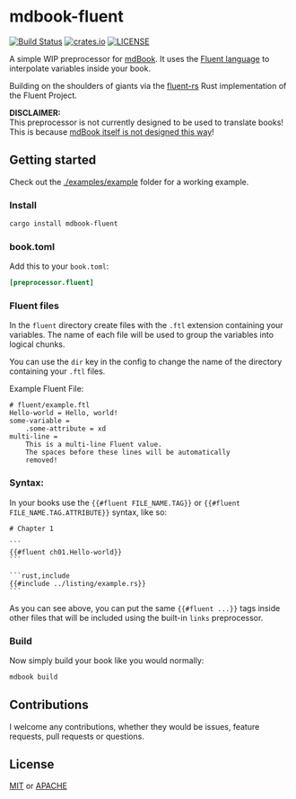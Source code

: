 # mdbook-fluent

[![Build Status](https://github.com/JakubKoralewski/mdbook-fluent/workflows/CI/badge.svg)](https://github.com/JakubKoralewski/mdbook-fluent/actions?workflow=CI)
[![crates.io](https://img.shields.io/crates/v/mdbook-fluent.svg)](https://crates.io/crates/mdbook)
[![LICENSE](https://img.shields.io/github/license/JakubKoralewski/mdbook-fluent.svg)](LICENSE)

A simple WIP preprocessor for [mdBook](https://github.com/rust-lang/mdBook).
It uses the [Fluent language](https://projectfluent.org/) to interpolate
variables inside your book. 

Building on the shoulders of giants via
the [fluent-rs](https://github.com/projectfluent/fluent-rs) Rust implementation
of the Fluent Project.

**DISCLAIMER:**  
This preprocessor is not currently designed to be used to translate 
books! This is because [mdBook itself is not designed this way](https://github.com/rust-lang/mdBook/issues/146#issuecomment-354759316)!

## Getting started

Check out the [./examples/example](./examples/example) folder for
a working example.

### Install

```bash
cargo install mdbook-fluent
```

### book.toml

Add this to your `book.toml`:
```toml
[preprocessor.fluent]
```

### Fluent files

In the `fluent` directory create files with the `.ftl`
extension containing your variables. The name of each file
will be used to group the variables into logical chunks. 

You can use the `dir` key in the config to change the name of the directory containing
your `.ftl` files.

Example Fluent File:

```ftl
# fluent/example.ftl
Hello-world = Hello, world!
some-variable =
    .some-attribute = xd
multi-line =
    This is a multi-line Fluent value.
    The spaces before these lines will be automatically
    removed!
```

### Syntax:

In your books use the `{{#fluent FILE_NAME.TAG}}`
or `{{#fluent FILE_NAME.TAG.ATTRIBUTE}}` syntax, like so:

    # Chapter 1

    ```
    {{#fluent ch01.Hello-world}}
    ```

    ```rust,include
    {{#include ../listing/example.rs}}
    ```

As you can see above, you can put the same `{{#fluent ...}}` tags
inside other files that will be included using the built-in `links` preprocessor.

### Build

Now simply build your book like you would normally:

```bash
mdbook build
```

## Contributions

I welcome any contributions, whether they would be issues,
feature requests, pull requests or questions.

## License

[MIT](./LICENSE) or [APACHE](LICENSE-APACHE)
